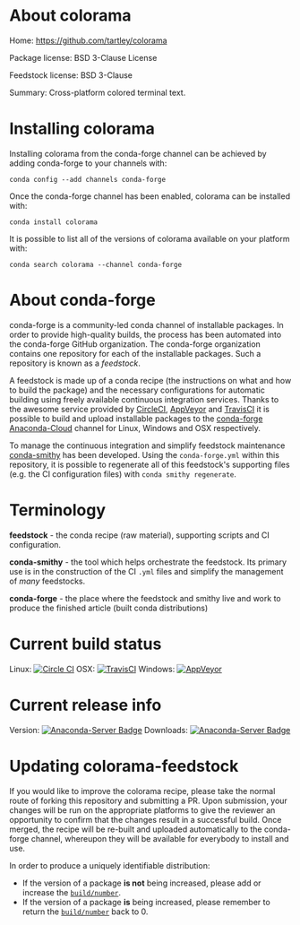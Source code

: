 About colorama
==============

Home: https://github.com/tartley/colorama

Package license: BSD 3-Clause License

Feedstock license: BSD 3-Clause

Summary: Cross-platform colored terminal text.



Installing colorama
===================

Installing colorama from the conda-forge channel can be achieved by adding conda-forge to your channels with:

```
conda config --add channels conda-forge
```

Once the conda-forge channel has been enabled, colorama can be installed with:

```
conda install colorama
```

It is possible to list all of the versions of colorama available on your platform with:

```
conda search colorama --channel conda-forge
```


About conda-forge
=================

conda-forge is a community-led conda channel of installable packages.
In order to provide high-quality builds, the process has been automated into the
conda-forge GitHub organization. The conda-forge organization contains one repository 
for each of the installable packages. Such a repository is known as a *feedstock*.

A feedstock is made up of a conda recipe (the instructions on what and how to build
the package) and the necessary configurations for automatic building using freely
available continuous integration services. Thanks to the awesome service provided by
[CircleCI](https://circleci.com/), [AppVeyor](http://www.appveyor.com/)
and [TravisCI](https://travis-ci.org/) it is possible to build and upload installable
packages to the [conda-forge](https://anaconda.org/conda-forge)
[Anaconda-Cloud](http://docs.anaconda.org/) channel for Linux, Windows and OSX respectively.

To manage the continuous integration and simplify feedstock maintenance
[conda-smithy](http://github.com/conda-forge/conda-smithy) has been developed.
Using the ``conda-forge.yml`` within this repository, it is possible to regenerate all of
this feedstock's supporting files (e.g. the CI configuration files) with ``conda smithy regenerate``.


Terminology
===========

**feedstock** - the conda recipe (raw material), supporting scripts and CI configuration.

**conda-smithy** - the tool which helps orchestrate the feedstock.
                   Its primary use is in the construction of the CI ``.yml`` files
                   and simplify the management of *many* feedstocks.

**conda-forge** - the place where the feedstock and smithy live and work to
                  produce the finished article (built conda distributions)

Current build status
====================

Linux: [![Circle CI](https://circleci.com/gh/conda-forge/colorama-feedstock.svg?style=svg)](https://circleci.com/gh/conda-forge/colorama-feedstock)
OSX: [![TravisCI](https://travis-ci.org/conda-forge/colorama-feedstock.svg?branch=master)](https://travis-ci.org/conda-forge/colorama-feedstock) 
Windows: [![AppVeyor](https://ci.appveyor.com/api/projects/status/github/conda-forge/colorama-feedstock?svg=True)](https://ci.appveyor.com/project/conda-forge/colorama-feedstock/branch/master)

Current release info
====================
Version: [![Anaconda-Server Badge](https://anaconda.org/conda-forge/colorama/badges/version.svg)](https://anaconda.org/conda-forge/colorama)
Downloads: [![Anaconda-Server Badge](https://anaconda.org/conda-forge/colorama/badges/downloads.svg)](https://anaconda.org/conda-forge/colorama)


Updating colorama-feedstock
===========================

If you would like to improve the colorama recipe, please take the normal
route of forking this repository and submitting a PR. Upon submission, your changes will
be run on the appropriate platforms to give the reviewer an opportunity to confirm that the
changes result in a successful build. Once merged, the recipe will be re-built and uploaded
automatically to the conda-forge channel, whereupon they will be available for everybody to
install and use.

In order to produce a uniquely identifiable distribution:
 * If the version of a package **is not** being increased, please add or increase
   the [``build/number``](http://conda.pydata.org/docs/building/meta-yaml.html#build-number-and-string). 
 * If the version of a package **is** being increased, please remember to return
   the [``build/number``](http://conda.pydata.org/docs/building/meta-yaml.html#build-number-and-string)
   back to 0.
